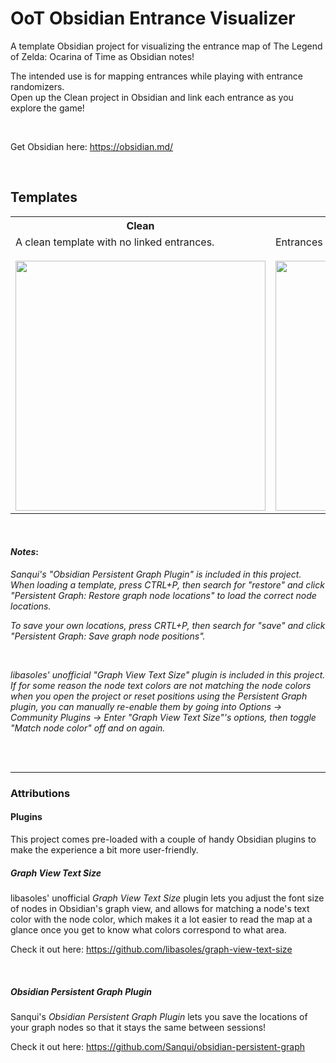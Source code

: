 # OoT Obsidian Entrance Visualizer
A template Obsidian project for visualizing the entrance map of The Legend of Zelda: Ocarina of Time as Obsidian notes!

The intended use is for mapping entrances while playing with entrance randomizers.<br>
Open up the Clean project in Obsidian and link each entrance as you explore the game!

<br>

Get Obsidian here: https://obsidian.md/

<br>

## Templates
<table>
  <tr>
    <th> Clean </th>
    <th> Real Map </th>
  </tr>
  <tr>
    <td>
      A clean template with no linked entrances.<br><br>
      <img src="https://github.com/user-attachments/assets/e12bda2a-f004-4f1e-a4a6-6543bdd9054d" width="400">
    </td>
    <td>
      Entrances are linked as they are in the real game!<br><br>
      <img src="https://github.com/user-attachments/assets/fec7a97e-d645-463b-be7a-0cb1acc39601" width="400">
    </td>
  </tr>
</table>

<br>

#### _Notes_:
_Sanqui's "Obsidian Persistent Graph Plugin" is included in this project.<br>
When loading a template, press CTRL+P, then search for "restore" and click "Persistent Graph: Restore graph node locations" to load the correct node locations._

_To save your own locations, press CRTL+P, then search for "save" and click "Persistent Graph: Save graph node positions"._

<br>

_libasoles' unofficial "Graph View Text Size" plugin is included in this project.<br>
If for some reason the node text colors are not matching the node colors when you open the project or reset positions using the Persistent Graph plugin, you can manually re-enable them by going into Options -> Community Plugins -> Enter "Graph View Text Size"'s options, then toggle "Match node color" off and on again._

<br><br>
<hr>

### Attributions
#### Plugins
This project comes pre-loaded with a couple of handy Obsidian plugins to make the experience a bit more user-friendly.

##### Graph View Text Size
libasoles' unofficial _Graph View Text Size_ plugin lets you adjust the font size of nodes in Obsidian's graph view, and allows for matching a node's text color with the node color, which makes it a lot easier to read the map at a glance once you get to know what colors correspond to what area.

Check it out here: https://github.com/libasoles/graph-view-text-size

<br>

##### Obsidian Persistent Graph Plugin
Sanqui's _Obsidian Persistent Graph Plugin_ lets you save the locations of your graph nodes so that it stays the same between sessions!

Check it out here: https://github.com/Sanqui/obsidian-persistent-graph


